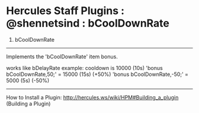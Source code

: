Hercules Staff Plugins : @shennetsind : bCoolDownRate
============
1. bCoolDownRate
---------
Implements the 'bCoolDownRate' item bonus.

works like bDelayRate
example: cooldown is 10000 (10s)
'bonus bCoolDownRate,50;'  = 15000 (15s) (+50%)
'bonus bCoolDownRate,-50;' = 5000 (5s) (-50%)

***
How to Install a Plugin: http://hercules.ws/wiki/HPM#Building_a_plugin (Building a Plugin)
